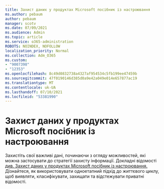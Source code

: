 ```yaml
---
title: Захист даних у продуктах Microsoft посібник із настроювання
ms.author: pebaum
author: pebaum
manager: scotv
ms.date: 07/09/2021
ms.audience: Admin
ms.topic: article
ms.service: o365-administration
ROBOTS: NOINDEX, NOFOLLOW
localization_priority: Normal
ms.collection: Adm_O365
ms.custom:
- "9007398"
- "12353"
ms.openlocfilehash: 8c49d0832738a4327af954534c5fb199ee47459b
ms.sourcegitcommit: 47f0190146d385d0a9e42a049e014e657877ac19
ms.translationtype: MT
ms.contentlocale: uk-UA
ms.lasthandoff: 07/10/2021
ms.locfileid: "53381990"
---
```

# <a name="microsoft-information-protection-setup-guide"></a>Захист даних у продуктах Microsoft посібник із настроювання

Захистіть свої важливі дані, починаючи з огляду можливостей, які можна застосувати до стратегії захисту інформації. Докладні відомості [див. Захист даних у продуктах Microsoft посібник із настроювання.](https://admin.microsoft.com/adminportal/home#/modernonboarding/mipsetupguide) Дізнайтеся, як використовувати одноетапний підхід до життєвого циклу, щоб виявляти, класифікувати, захищати та відстежувати приватні відомості.